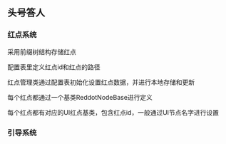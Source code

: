 ## 头号答人


### 红点系统
采用前缀树结构存储红点

配置表里定义红点id和红点的路径

红点管理类通过配置表初始化设置红点数据，并进行本地存储和更新

每个红点都通过一个基类ReddotNodeBase进行定义

每个红点都有对应的UI红点基类，包含红点id，一般通过UI节点名字进行设置


### 引导系统

